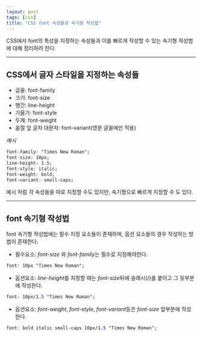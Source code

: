 ```yaml
---
layout: post
tags: [css]
title: "CSS font 속성들과 속기형 작성법"
---
```

CSS에서 font의 특성을 지정하는 속성들과 이를 빠르게 작성할 수 있는 
속기형 작성법에 대해 정리하려 한다.  
- - -
## CSS에서 글자 스타일을 지정하는 속성들
- 글꼴: font-family
- 크기: font-size
- 행간: line-height
- 기울기: font-style
- 두께: font-weight
- 음절 앞 글자 대문자: font-variant(영문 글꼴에만 적용)
  
*예시*
``` css
font-family: "Times New Roman";
font-size: 10px;
line-height: 1.5;
font-style: italic;
font-weight: bold;
font-variant: small-caps;
```
예시 처럼 각 속성들을 따로 지정할 수도 있지만, 속기형으로 빠르게 지정할 수 도 있다.  
  
- - -
## font 속기형 작성법  
font 속기형 작성법에는 필수 지정 요소들이 존재하며, 옵션 요소들의 경우 작성하는 
방법이 존재한다.  
  
- 필수요소: *font-size* 와 *font-family*는 필수로 지정해야한다.
``` css
font: 10px "Times New Roman";
```
- 옵션요소: *line-height*를 지정할 때는 *font-size*뒤에 슬래시(/)를
붙이고 그 뒷부분에 작성한다.  
``` css
font: 10px/1.5 "Times New Roman";
```
- 옵션요소: *font-weight*, *font-style*, *font-variant*등은 *font-size*
앞부분에 작성한다.  
``` css
font: bold italic small-caps 10px/1.5 "Times New Roman";
```  
  
